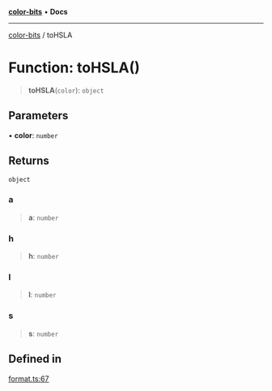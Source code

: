 [**color-bits**](../README.md) • **Docs**

***

[color-bits](../README.md) / toHSLA

# Function: toHSLA()

> **toHSLA**(`color`): `object`

## Parameters

• **color**: `number`

## Returns

`object`

### a

> **a**: `number`

### h

> **h**: `number`

### l

> **l**: `number`

### s

> **s**: `number`

## Defined in

[format.ts:67](https://github.com/romgrk/color-bits/blob/e6e18569fa37645f22dd4f4c831dece10d0dd00b/src/format.ts#L67)
